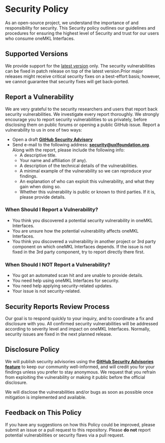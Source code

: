 # Security Policy
As an open-source project, we understand the importance of and responsibility
for security. This Security policy outlines our guidelines and procedures for
ensuring the highest level of Security and trust for our users who consume
oneMKL Interfaces.

## Supported Versions
We provide support for the [latest version][1] only.
The security vulnerabilities can be fixed in patch release on top of the latest version.Prior major releases might receive critical security fixes on a best-effort basis; however, we cannot guarantee that security fixes will get back-ported.

## Report a Vulnerability
We are very grateful to the security researchers and users that report back
security vulnerabilities. We investigate every report thoroughly.
We strongly encourage you to report security vulnerabilities to us privately,
before disclosing them on public forums or opening a public GitHub issue. 
Report a vulnerability to us in one of two ways:
* Open a draft [**GitHub Security Advisory**][2]
* Send e-mail to the following address: **security@uxlfoundation.org**.
Along with the report, please include the following info:
  * A descriptive title.
  * Your name and affiliation (if any).
  * A description of the technical details of the vulnerabilities.
  * A minimal example of the vulnerability so we can reproduce your findings.
  * An explanation of who can exploit this vulnerability, and what they gain
  when doing so. 
  * Whether this vulnerability is public or known to third parties. If it is,
  please provide details.

### When Should I Report a Vulnerability?
* You think you discovered a potential security vulnerability in oneMKL Interfaces.
* You are unsure how the potential vulnerability affects oneMKL Interfaces.
* You think you discovered a vulnerability in another project or 3rd party
component on which oneMKL Interfaces depends. If the issue is not fixed in the 3rd party
component, try to report directly there first.

### When Should I NOT Report a Vulnerability?
* You got an automated scan hit and are unable to provide details.
* You need help using oneMKL Interfaces for security.
* You need help applying security-related updates.
* Your issue is not security-related.

## Security Reports Review Process
Our goal is to respond quickly to your inquiry, and to coordinate a fix and
disclosure with you. All confirmed security vulnerabilities will be addressed
according to severity level and impact on oneMKL Interfaces. Normally, security issues
are fixed in the next planned release.

## Disclosure Policy
We will publish security advisories using the 
[**GitHub Security Advisories feature**][3]
to keep our community well-informed, and will credit you for your findings
unless you prefer to stay anonymous. We request that you refrain from
exploiting the vulnerability or making it public before the official disclosure.

We will disclose the vulnerabilities and/or bugs as soon as possible once
mitigation is implemented and available. 

## Feedback on This Policy
If you have any suggestions on how this Policy could be improved, please submit
an issue or a pull request to this repository. Please **do not** report
potential vulnerabilities or security flaws via a pull request.

[1]: https://github.com/oneapi-src/oneMKL/releases/latest
[2]: https://github.com/oneapi-src/oneMKL/security/advisories/new
[3]: https://github.com/oneapi-src/oneMKL/security/advisories